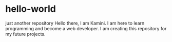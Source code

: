 # hello-world
just another repository
Hello there,
I am Kamini. I am here to learn programming and become a web developer. 
I am creating this repository for my future projects.
